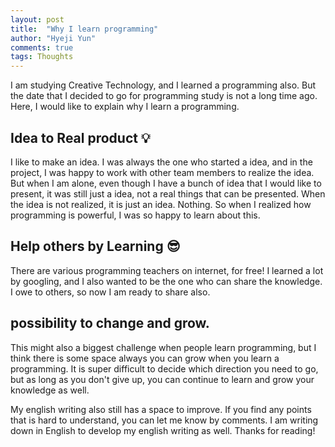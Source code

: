 ```yaml
---
layout: post
title:  "Why I learn programming"
author: "Hyeji Yun"
comments: true
tags: Thoughts
---
```


I am studying Creative Technology, and I learned a programming also. But the date that I decided to go for programming study is not a long time ago. Here, I would like to explain why I learn a programming.  

## Idea to Real product 💡
I like to make an idea. I was always the one who started a idea, and in the project, I was happy to work with other team members to realize the idea. But when I am alone, even though I have a bunch of idea that I would like to present, it was still just a idea, not a real things that can be presented. When the idea is not realized, it is just an idea. Nothing. So when I realized how programming is powerful, I was so happy to learn about this.

## Help others by Learning 😎
There are various programming teachers on internet, for free! I learned a lot by googling, and I also wanted to be the one who can share the knowledge. I owe to others, so now I am ready to share also. 

## possibility to change and grow. 
This might also a biggest challenge when people learn programming, but I think there is some space always you can grow when you learn a programming. It is super difficult to decide which direction you need to go, but as long as you don't give up, you can continue to learn and grow your knowledge as well. 

My english writing also still has a space to improve. If you find any points that is hard to understand, you can let me know by comments. I am writing down in English to develop my english writing as well. Thanks for reading!
